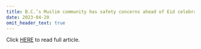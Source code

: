 ```yaml
---
title: B.C.’s Muslim community has safety concerns ahead of Eid celebrations
date: 2023-04-20
omit_header_text: true
---
```


Click [HERE](https://vancouver.citynews.ca/2023/04/20/bc-muslim-edi-safety-concerns/) to read full article.
